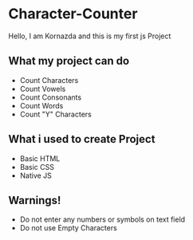 # Character-Counter

Hello, I am Kornazda and this is my first js Project

## What my project can do

- Count Characters
- Count Vowels
- Count Consonants
- Count Words
- Count "Y" Characters

## What i used to create Project


- Basic HTML
- Basic CSS
- Native JS

## Warnings!

- Do not enter any numbers or symbols on text field
- Do not use Empty Characters
